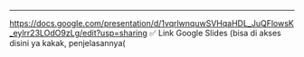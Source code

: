 
---
https://docs.google.com/presentation/d/1vqrlwnquwSVHqaHDL_JuQFlowsK_eylrr23LOdO9zLg/edit?usp=sharing
✅ Link Google Slides (bisa di akses disini ya kakak, penjelasannya(
